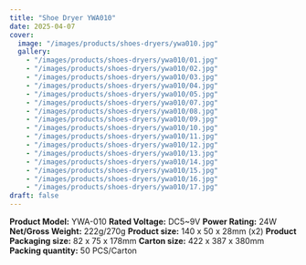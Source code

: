 ```yaml
---
title: "Shoe Dryer YWA010"
date: 2025-04-07
cover:
  image: "/images/products/shoes-dryers/ywa010.jpg"
  gallery:
    - "/images/products/shoes-dryers/ywa010/01.jpg"
    - "/images/products/shoes-dryers/ywa010/02.jpg"
    - "/images/products/shoes-dryers/ywa010/03.jpg"
    - "/images/products/shoes-dryers/ywa010/04.jpg"
    - "/images/products/shoes-dryers/ywa010/05.jpg"
    - "/images/products/shoes-dryers/ywa010/07.jpg"
    - "/images/products/shoes-dryers/ywa010/08.jpg"
    - "/images/products/shoes-dryers/ywa010/09.jpg"
    - "/images/products/shoes-dryers/ywa010/10.jpg"
    - "/images/products/shoes-dryers/ywa010/11.jpg"
    - "/images/products/shoes-dryers/ywa010/12.jpg"
    - "/images/products/shoes-dryers/ywa010/13.jpg"
    - "/images/products/shoes-dryers/ywa010/14.jpg"
    - "/images/products/shoes-dryers/ywa010/15.jpg"
    - "/images/products/shoes-dryers/ywa010/16.jpg"
    - "/images/products/shoes-dryers/ywa010/17.jpg"
draft: false
---
```

**Product Model:** YWA-010
**Rated Voltage:** DC5~9V
**Power Rating:** 24W
**Net/Gross Weight:** 222g/270g
**Product size:** 140 x 50 x 28mm (x2)
**Product Packaging size:** 82 x 75 x 178mm
**Carton size:** 422 x 387 x 380mm
**Packing quantity:** 50 PCS/Carton
